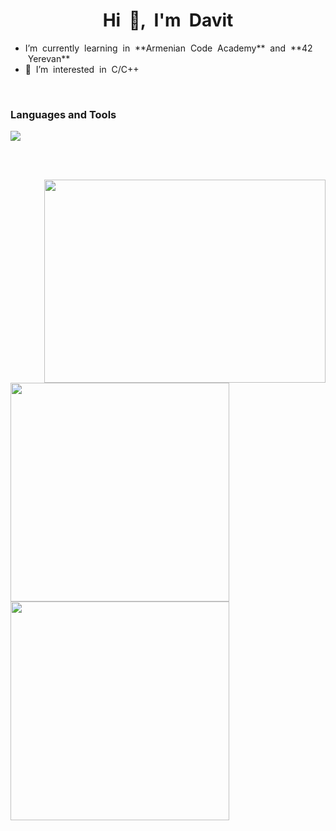 <h1 align="center">Hi &nbsp;👋, &nbsp;I'm&nbsp; Davit</h1>

<ul>
<li> I’m &nbsp;currently &nbsp;learning &nbsp;in&nbsp; **Armenian &nbsp;Code &nbsp;Academy** &nbsp;and &nbsp;**42 &nbsp;Yerevan**
<li> 👀 &nbsp;I’m &nbsp;interested &nbsp;in &nbsp;C/C++
</ul>

<br>

### Languages and Tools<br>
<img src="https://skillicons.dev/icons?i=c,cpp,vim,visualstudio,vscode" />

<br><br>

<img src="https://media.giphy.com/media/qgQUggAC3Pfv687qPC/giphy.gif" align="right" width="450px" height="325px">
<img src="https://github-readme-stats.vercel.app/api?username=araqelian&show_icons=true&theme=tokyonight" width="350px">
<img src="https://github-readme-stats.vercel.app/api/top-langs/?username=araqelian&layout=compact&theme=tokyonight" width="350px">
